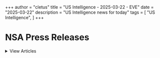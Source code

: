 +++ 
author = "cletus"
title = "US Intelligence - 2025-03-22 - EVE"
date = "2025-03-22"
description = "US Intelligence news for today"
tags = [
    "US Intelligence",
]
+++

# NSA Press Releases

<details>
<summary>View Articles</summary>
<br>

<input type='checkbox' name='article_1' value='https://www.nsa.gov/Press-Room/Press-Releases-Statements/' /> 1 - <a href='https://www.google.com/search?q=www.nsa.gov+Central+Intelligence+AgencyCentral+Intelligence+Agency' target='_blank' rel='noopener noreferrer'>Search - </a> <a href='https://12ft.io/https://www.nsa.gov/Press-Room/Press-Releases-Statements/' target='_blank' rel='noopener noreferrer'>Central Intelligence AgencyCentral Intelligence Agency</a><br>

<input type='checkbox' name='article_2' value='https://www.nsa.gov/Press-Room/Press-Releases-Statements/stories/story/dcia-welcomes-liz-lyons-as-director-of-public-affairs/' /> 2 - <a href='https://www.google.com/search?q=www.nsa.gov+DCIA+Welcomes+Liz+Lyons+as+Director+of+Public+AffairsPublished+February+18%2C+2025' target='_blank' rel='noopener noreferrer'>Search - </a> <a href='https://12ft.io/https://www.nsa.gov/Press-Room/Press-Releases-Statements/stories/story/dcia-welcomes-liz-lyons-as-director-of-public-affairs/' target='_blank' rel='noopener noreferrer'>DCIA Welcomes Liz Lyons as Director of Public AffairsPublished February 18, 2025</a><br>

<input type='checkbox' name='article_3' value='https://www.nsa.gov/Press-Room/Press-Releases-Statements/stories/story/michael-ellis-sworn-in-as-cia-deputy-director/' /> 3 - <a href='https://www.google.com/search?q=www.nsa.gov+Michael+Ellis+Sworn+in+as+CIA+Deputy+DirectorPublished+February+10%2C+2025' target='_blank' rel='noopener noreferrer'>Search - </a> <a href='https://12ft.io/https://www.nsa.gov/Press-Room/Press-Releases-Statements/stories/story/michael-ellis-sworn-in-as-cia-deputy-director/' target='_blank' rel='noopener noreferrer'>Michael Ellis Sworn in as CIA Deputy DirectorPublished February 10, 2025</a><br>

<input type='checkbox' name='article_4' value='https://www.nsa.gov/Press-Room/Press-Releases-Statements/stories/story/john-ratcliffe-sworn-in-as-cia-director/' /> 4 - <a href='https://www.google.com/search?q=www.nsa.gov+John+Ratcliffe+Sworn+in+as+CIA+DirectorPublished+January+23%2C+2025' target='_blank' rel='noopener noreferrer'>Search - </a> <a href='https://12ft.io/https://www.nsa.gov/Press-Room/Press-Releases-Statements/stories/story/john-ratcliffe-sworn-in-as-cia-director/' target='_blank' rel='noopener noreferrer'>John Ratcliffe Sworn in as CIA DirectorPublished January 23, 2025</a><br>

<input type='checkbox' name='article_5' value='https://www.nsa.gov/Press-Room/Press-Releases-Statements/stories/story/statement-by-director-burns-on-passing-of-president-carter/' /> 5 - <a href='https://www.google.com/search?q=www.nsa.gov+Statement+by+William+J.+Burns+on+Passing+of+President+Jimmy+CarterPublished+December+29%2C+2024' target='_blank' rel='noopener noreferrer'>Search - </a> <a href='https://12ft.io/https://www.nsa.gov/Press-Room/Press-Releases-Statements/stories/story/statement-by-director-burns-on-passing-of-president-carter/' target='_blank' rel='noopener noreferrer'>Statement by William J. Burns on Passing of President Jimmy CarterPublished December 29, 2024</a><br>

<input type='checkbox' name='article_6' value='https://www.nsa.gov/Press-Room/Press-Releases-Statements/stories/story/cia-posts-instructions-in-mandarin-korean-and-farsi-on-how-to-securely-contact-cia/' /> 6 - <a href='https://www.google.com/search?q=www.nsa.gov+CIA+Posts+Instructions+in+Mandarin%2C+Korean%2C+and+Farsi+on+How+to+Securely+Contact+CIAPublished+October+2%2C+2024' target='_blank' rel='noopener noreferrer'>Search - </a> <a href='https://12ft.io/https://www.nsa.gov/Press-Room/Press-Releases-Statements/stories/story/cia-posts-instructions-in-mandarin-korean-and-farsi-on-how-to-securely-contact-cia/' target='_blank' rel='noopener noreferrer'>CIA Posts Instructions in Mandarin, Korean, and Farsi on How to Securely Contact CIAPublished October 2, 2024</a><br>

<input type='checkbox' name='article_7' value='https://www.nsa.gov/Press-Room/Press-Releases-Statements/stories/story/cia-strengthening-response-to-reports-of-sexual-assault-and-sexual-harassment/' /> 7 - <a href='https://www.google.com/search?q=www.nsa.gov+CIA+Strengthening+Response+to+Reports+of+Sexual+Assault+and+Sexual+HarassmentPublished+July+2%2C+2024' target='_blank' rel='noopener noreferrer'>Search - </a> <a href='https://12ft.io/https://www.nsa.gov/Press-Room/Press-Releases-Statements/stories/story/cia-strengthening-response-to-reports-of-sexual-assault-and-sexual-harassment/' target='_blank' rel='noopener noreferrer'>CIA Strengthening Response to Reports of Sexual Assault and Sexual HarassmentPublished July 2, 2024</a><br>

<input type='checkbox' name='article_8' value='https://www.nsa.gov/Press-Room/Press-Releases-Statements/stories/story/cia-honors-fallen-officers-in-annual-ceremony-05-17-2024/' /> 8 - <a href='https://www.google.com/search?q=www.nsa.gov+CIA+Honors+Fallen+Officers+in+Annual+Ceremony+Marking+the+50th+Anniversary+of+the+Memorial+Wall%C3%A2%C2%80%C2%99s+DedicationPublished+May+17%2C+2024' target='_blank' rel='noopener noreferrer'>Search - </a> <a href='https://12ft.io/https://www.nsa.gov/Press-Room/Press-Releases-Statements/stories/story/cia-honors-fallen-officers-in-annual-ceremony-05-17-2024/' target='_blank' rel='noopener noreferrer'>CIA Honors Fallen Officers in Annual Ceremony Marking the 50th Anniversary of the Memorial Wallâs DedicationPublished May 17, 2024</a><br>

<input type='checkbox' name='article_9' value='https://www.nsa.gov/Press-Room/Press-Releases-Statements/stories/story/ic-osint-strategy-rollout/' /> 9 - <a href='https://www.google.com/search?q=www.nsa.gov+IC+OSINT+Strategy+RolloutPublished+March+8%2C+2024' target='_blank' rel='noopener noreferrer'>Search - </a> <a href='https://12ft.io/https://www.nsa.gov/Press-Room/Press-Releases-Statements/stories/story/ic-osint-strategy-rollout/' target='_blank' rel='noopener noreferrer'>IC OSINT Strategy RolloutPublished March 8, 2024</a><br>

<input type='checkbox' name='article_10' value='https://www.nsa.gov/Press-Room/Press-Releases-Statements/stories/story/cia-showcases-tech-business-and-career-opportunities-at-sxsw/' /> 10 - <a href='https://www.google.com/search?q=www.nsa.gov+CIA+Showcases+Tech%2C+Business%2C+and+Career+Opportunities+at+SXSWPublished+March+7%2C+2024' target='_blank' rel='noopener noreferrer'>Search - </a> <a href='https://12ft.io/https://www.nsa.gov/Press-Room/Press-Releases-Statements/stories/story/cia-showcases-tech-business-and-career-opportunities-at-sxsw/' target='_blank' rel='noopener noreferrer'>CIA Showcases Tech, Business, and Career Opportunities at SXSWPublished March 7, 2024</a><br>

<input type='checkbox' name='article_11' value='https://www.nsa.gov/Press-Room/Press-Releases-Statements/stories/story/cia-names-juliane-gallina-as-deputy-director-for-digital-innovation/' /> 11 - <a href='https://www.google.com/search?q=www.nsa.gov+CIA+Names+Juliane+Gallina+as+Deputy+Director+for+Digital+InnovationPublished+February+7%2C+2024' target='_blank' rel='noopener noreferrer'>Search - </a> <a href='https://12ft.io/https://www.nsa.gov/Press-Room/Press-Releases-Statements/stories/story/cia-names-juliane-gallina-as-deputy-director-for-digital-innovation/' target='_blank' rel='noopener noreferrer'>CIA Names Juliane Gallina as Deputy Director for Digital InnovationPublished February 7, 2024</a><br>

<input type='checkbox' name='article_12' value='https://www.nsa.gov/Press-Room/Press-Releases-Statements/stories/story/statement-by-william-j-burns-on-the-passing-of-senator-dianne-feinstein/' /> 12 - <a href='https://www.google.com/search?q=www.nsa.gov+Statement+by+William+J.+Burns+on+the+Passing+of+Senator+Dianne+FeinsteinPublished+September+29%2C+2023' target='_blank' rel='noopener noreferrer'>Search - </a> <a href='https://12ft.io/https://www.nsa.gov/Press-Room/Press-Releases-Statements/stories/story/statement-by-william-j-burns-on-the-passing-of-senator-dianne-feinstein/' target='_blank' rel='noopener noreferrer'>Statement by William J. Burns on the Passing of Senator Dianne FeinsteinPublished September 29, 2023</a><br>

<input type='checkbox' name='article_13' value='https://www.nsa.gov/Press-Room/Press-Releases-Statements/stories/story/statement-by-cia-director-william-j-burns-on-invitation-to-join-cabinet/' /> 13 - <a href='https://www.google.com/search?q=www.nsa.gov+Statement+By+CIA+Director+William+J.+Burns+on+Invitation+to+Join+CabinetPublished+July+21%2C+2023' target='_blank' rel='noopener noreferrer'>Search - </a> <a href='https://12ft.io/https://www.nsa.gov/Press-Room/Press-Releases-Statements/stories/story/statement-by-cia-director-william-j-burns-on-invitation-to-join-cabinet/' target='_blank' rel='noopener noreferrer'>Statement By CIA Director William J. Burns on Invitation to Join CabinetPublished July 21, 2023</a><br>

<input type='checkbox' name='article_14' value='https://www.nsa.gov/Press-Room/Press-Releases-Statements/resources/csi/' /> 14 - <a href='https://www.google.com/search?q=www.nsa.gov+Center+for+the+Study+of+Intelligence+%28CSI%29' target='_blank' rel='noopener noreferrer'>Search - </a> <a href='https://12ft.io/https://www.nsa.gov/Press-Room/Press-Releases-Statements/resources/csi/' target='_blank' rel='noopener noreferrer'>Center for the Study of Intelligence (CSI)</a><br>

<input type='checkbox' name='article_15' value='https://www.nsa.gov/Press-Room/Press-Releases-Statements/identify-and-arrest/287g' /> 15 - <a href='https://www.google.com/search?q=www.nsa.gov+Immigration+Authority+Delegation+Program+287%28g%29' target='_blank' rel='noopener noreferrer'>Search - </a> <a href='https://12ft.io/https://www.nsa.gov/Press-Room/Press-Releases-Statements/identify-and-arrest/287g' target='_blank' rel='noopener noreferrer'>Immigration Authority Delegation Program 287(g)</a><br>

<input type='checkbox' name='article_16' value='https://www.nsa.gov/Press-Room/Press-Releases-Statements/check-in' /> 16 - <a href='https://www.google.com/search?q=www.nsa.gov+Learn+more+abouthow+to+check+inwith+a+localICE+office' target='_blank' rel='noopener noreferrer'>Search - </a> <a href='https://12ft.io/https://www.nsa.gov/Press-Room/Press-Releases-Statements/check-in' target='_blank' rel='noopener noreferrer'>Learn more abouthow to check inwith a localICE office</a><br>

<input type='checkbox' name='article_17' value='https://www.nsa.gov/Press-Room/Press-Releases-Statements/about-ice/hsi/priorities/upholding-fairness-in-global-trade' /> 17 - <a href='https://www.google.com/search?q=www.nsa.gov+Upholding+Fairness+in+Global+Trade' target='_blank' rel='noopener noreferrer'>Search - </a> <a href='https://12ft.io/https://www.nsa.gov/Press-Room/Press-Releases-Statements/about-ice/hsi/priorities/upholding-fairness-in-global-trade' target='_blank' rel='noopener noreferrer'>Upholding Fairness in Global Trade</a><br>

<input type='checkbox' name='article_18' value='https://www.nsa.gov/Press-Room/Press-Releases-Statements/news/releases/ice-federal-partner-investigation-results-2-men-convicted-1-extradited-guatemala-role' /> 18 - <a href='https://www.google.com/search?q=www.nsa.gov+ICE%2C+federal+partner+investigation+results+in+2+men+convicted%2C+1+extradited+from+Guatemala+for+role+in+2022+San+Antonio+alien+smuggling+mass+casualty+incident' target='_blank' rel='noopener noreferrer'>Search - </a> <a href='https://12ft.io/https://www.nsa.gov/Press-Room/Press-Releases-Statements/news/releases/ice-federal-partner-investigation-results-2-men-convicted-1-extradited-guatemala-role' target='_blank' rel='noopener noreferrer'>ICE, federal partner investigation results in 2 men convicted, 1 extradited from Guatemala for role in 2022 San Antonio alien smuggling mass casualty incident</a><br>

<input type='checkbox' name='article_19' value='https://www.nsa.gov/Press-Room/Press-Releases-Statements/news/releases/ice-joins-us-department-treasury-announcing-sanctions-against-mexico-based' /> 19 - <a href='https://www.google.com/search?q=www.nsa.gov+ICE+joins+US+Department+of+the+Treasury+in+announcing+sanctions+against+Mexico-based+transnational+criminal+organization+leader+responsible+for+smuggling+migrants+into+the+US' target='_blank' rel='noopener noreferrer'>Search - </a> <a href='https://12ft.io/https://www.nsa.gov/Press-Room/Press-Releases-Statements/news/releases/ice-joins-us-department-treasury-announcing-sanctions-against-mexico-based' target='_blank' rel='noopener noreferrer'>ICE joins US Department of the Treasury in announcing sanctions against Mexico-based transnational criminal organization leader responsible for smuggling migrants into the US</a><br>

<input type='checkbox' name='article_20' value='https://www.nsa.gov/Press-Room/Press-Releases-Statements/news/releases/ice-chicago-removes-criminal-alien-wanted-rape-guatemala' /> 20 - <a href='https://www.google.com/search?q=www.nsa.gov+ICE+Chicago+removes+criminal+alien+wanted+for+rape+in+Guatemala' target='_blank' rel='noopener noreferrer'>Search - </a> <a href='https://12ft.io/https://www.nsa.gov/Press-Room/Press-Releases-Statements/news/releases/ice-chicago-removes-criminal-alien-wanted-rape-guatemala' target='_blank' rel='noopener noreferrer'>ICE Chicago removes criminal alien wanted for rape in Guatemala</a><br>

<input type='checkbox' name='article_21' value='https://www.nsa.gov/Press-Room/Press-Releases-Statements/news/releases/former-city-commissioner-west-covina-california-sentenced-child-exploitation' /> 21 - <a href='https://www.google.com/search?q=www.nsa.gov+Former+city+commissioner+for+West+Covina%2C+California+sentenced+for+child+exploitation+violations%2C+following+ICE+investigation' target='_blank' rel='noopener noreferrer'>Search - </a> <a href='https://12ft.io/https://www.nsa.gov/Press-Room/Press-Releases-Statements/news/releases/former-city-commissioner-west-covina-california-sentenced-child-exploitation' target='_blank' rel='noopener noreferrer'>Former city commissioner for West Covina, California sentenced for child exploitation violations, following ICE investigation</a><br>

<input type='checkbox' name='article_22' value='https://www.nsa.gov/Press-Room/Press-Releases-Statements/news/releases/ice-irs-investigation-results-federal-prison-sentences' /> 22 - <a href='https://www.google.com/search?q=www.nsa.gov+ICE%2C+IRS+investigation+results+in+federal+prison+sentences' target='_blank' rel='noopener noreferrer'>Search - </a> <a href='https://12ft.io/https://www.nsa.gov/Press-Room/Press-Releases-Statements/news/releases/ice-irs-investigation-results-federal-prison-sentences' target='_blank' rel='noopener noreferrer'>ICE, IRS investigation results in federal prison sentences</a><br>

<input type='checkbox' name='article_23' value='https://www.nsa.gov/Press-Room/Press-Releases-Statements/news/releases/ice-boston-arrests-ugandan-alien-charged-massachusetts-assault-battery-pregnant' /> 23 - <a href='https://www.google.com/search?q=www.nsa.gov+ICE+Boston+arrests+Ugandan+alien+charged+in+Massachusetts+with+assault%2C+battery+on+pregnant+victim' target='_blank' rel='noopener noreferrer'>Search - </a> <a href='https://12ft.io/https://www.nsa.gov/Press-Room/Press-Releases-Statements/news/releases/ice-boston-arrests-ugandan-alien-charged-massachusetts-assault-battery-pregnant' target='_blank' rel='noopener noreferrer'>ICE Boston arrests Ugandan alien charged in Massachusetts with assault, battery on pregnant victim</a><br>

<input type='checkbox' name='article_24' value='https://www.nsa.gov/Press-Room/Press-Releases-Statements/news/releases/ice-san-francisco-federal-partners-target-transnational-criminal-organizations-major' /> 24 - <a href='https://www.google.com/search?q=www.nsa.gov+ICE+San+Francisco%2C+federal+partners+target+transnational+criminal+organizations+in+major+enforcement+action' target='_blank' rel='noopener noreferrer'>Search - </a> <a href='https://12ft.io/https://www.nsa.gov/Press-Room/Press-Releases-Statements/news/releases/ice-san-francisco-federal-partners-target-transnational-criminal-organizations-major' target='_blank' rel='noopener noreferrer'>ICE San Francisco, federal partners target transnational criminal organizations in major enforcement action</a><br>

<input type='checkbox' name='article_25' value='https://www.nsa.gov/Press-Room/Press-Releases-Statements/news/releases/ice-buffalo-arrests-paisas-gang-member-mexico' /> 25 - <a href='https://www.google.com/search?q=www.nsa.gov+ICE+Buffalo+arrests+Paisas+gang+member+from+Mexico' target='_blank' rel='noopener noreferrer'>Search - </a> <a href='https://12ft.io/https://www.nsa.gov/Press-Room/Press-Releases-Statements/news/releases/ice-buffalo-arrests-paisas-gang-member-mexico' target='_blank' rel='noopener noreferrer'>ICE Buffalo arrests Paisas gang member from Mexico</a><br>

<input type='checkbox' name='article_26' value='https://www.nsa.gov/Press-Room/Press-Releases-Statements/news/releases/ice-arrests-accused-child-rapist-state-college' /> 26 - <a href='https://www.google.com/search?q=www.nsa.gov+ICE+arrests+accused+child+rapist+in+State+College' target='_blank' rel='noopener noreferrer'>Search - </a> <a href='https://12ft.io/https://www.nsa.gov/Press-Room/Press-Releases-Statements/news/releases/ice-arrests-accused-child-rapist-state-college' target='_blank' rel='noopener noreferrer'>ICE arrests accused child rapist in State College</a><br>

<input type='checkbox' name='article_27' value='https://www.nsa.gov/Press-Room/Press-Releases-Statements/news/releases/ice-boston-arrests-fugitive-wanted-brazil-manslaughter' /> 27 - <a href='https://www.google.com/search?q=www.nsa.gov+ICE+Boston+arrests+fugitive+wanted+in+Brazil+for+manslaughter' target='_blank' rel='noopener noreferrer'>Search - </a> <a href='https://12ft.io/https://www.nsa.gov/Press-Room/Press-Releases-Statements/news/releases/ice-boston-arrests-fugitive-wanted-brazil-manslaughter' target='_blank' rel='noopener noreferrer'>ICE Boston arrests fugitive wanted in Brazil for manslaughter</a><br>

<input type='checkbox' name='article_28' value='https://www.nsa.gov/Press-Room/Press-Releases-Statements/news/releases/ice-houston-removes-previously-deported-criminal-alien-mexico-convicted-manslaughter' /> 28 - <a href='https://www.google.com/search?q=www.nsa.gov+ICE+Houston+removes+previously+deported+criminal+alien+to+Mexico+convicted+of+manslaughter' target='_blank' rel='noopener noreferrer'>Search - </a> <a href='https://12ft.io/https://www.nsa.gov/Press-Room/Press-Releases-Statements/news/releases/ice-houston-removes-previously-deported-criminal-alien-mexico-convicted-manslaughter' target='_blank' rel='noopener noreferrer'>ICE Houston removes previously deported criminal alien to Mexico convicted of manslaughter</a><br>

<input type='checkbox' name='article_29' value='https://www.nsa.gov/Press-Room/Press-Releases-Statements/news/releases/ice-arrests-81-illegal-aliens-part-joint-federal-law-enforcement-operation-kentucky' /> 29 - <a href='https://www.google.com/search?q=www.nsa.gov+ICE+arrests+81+illegal+aliens+as+part+of+joint+federal+law+enforcement+operation+in+Kentucky%2C+of+which+25+also+charged+with+felony+criminal+offenses' target='_blank' rel='noopener noreferrer'>Search - </a> <a href='https://12ft.io/https://www.nsa.gov/Press-Room/Press-Releases-Statements/news/releases/ice-arrests-81-illegal-aliens-part-joint-federal-law-enforcement-operation-kentucky' target='_blank' rel='noopener noreferrer'>ICE arrests 81 illegal aliens as part of joint federal law enforcement operation in Kentucky, of which 25 also charged with felony criminal offenses</a><br>

<input type='checkbox' name='article_30' value='https://www.nsa.gov/Press-Room/Press-Releases-Statements/news/releases/indian-man-residing-california-sentenced-prison-scheme-smuggle-aliens-us-following' /> 30 - <a href='https://www.google.com/search?q=www.nsa.gov+Indian+man+residing+in+California+sentenced+to+prison+for+scheme+to+smuggle+aliens+into+the+US%2C+following+ICE%2C+USBP+investigation' target='_blank' rel='noopener noreferrer'>Search - </a> <a href='https://12ft.io/https://www.nsa.gov/Press-Room/Press-Releases-Statements/news/releases/indian-man-residing-california-sentenced-prison-scheme-smuggle-aliens-us-following' target='_blank' rel='noopener noreferrer'>Indian man residing in California sentenced to prison for scheme to smuggle aliens into the US, following ICE, USBP investigation</a><br>

<input type='checkbox' name='article_31' value='https://www.nsa.gov/Press-Room/Press-Releases-Statements/news/releases/ice-arrests-31-illegal-aliens-3-charged-criminal-activity' /> 31 - <a href='https://www.google.com/search?q=www.nsa.gov+ICE+arrests+31+illegal+aliens%2C+3+charged+for+criminal+activity' target='_blank' rel='noopener noreferrer'>Search - </a> <a href='https://12ft.io/https://www.nsa.gov/Press-Room/Press-Releases-Statements/news/releases/ice-arrests-31-illegal-aliens-3-charged-criminal-activity' target='_blank' rel='noopener noreferrer'>ICE arrests 31 illegal aliens, 3 charged for criminal activity</a><br>

<input type='checkbox' name='article_32' value='https://www.nsa.gov/Press-Room/Press-Releases-Statements/news/releases/ice-law-enforcement-partners-arrest-24-illegal-criminal-alien-offenders-during' /> 32 - <a href='https://www.google.com/search?q=www.nsa.gov+ICE%2C+law+enforcement+partners+arrest+24+illegal+criminal+alien+offenders+during+Charlotte+enforcement+operation' target='_blank' rel='noopener noreferrer'>Search - </a> <a href='https://12ft.io/https://www.nsa.gov/Press-Room/Press-Releases-Statements/news/releases/ice-law-enforcement-partners-arrest-24-illegal-criminal-alien-offenders-during' target='_blank' rel='noopener noreferrer'>ICE, law enforcement partners arrest 24 illegal criminal alien offenders during Charlotte enforcement operation</a><br>

<input type='checkbox' name='article_33' value='https://www.nsa.gov/Press-Room/Press-Releases-Statements/news/releases/ice-boston-arrests-illegal-guatemalan-alien-charged-sex-crimes-against-massachusetts' /> 33 - <a href='https://www.google.com/search?q=www.nsa.gov+ICE+Boston+arrests+illegal+Guatemalan+alien+charged+with+sex+crimes+against+Massachusetts+minor' target='_blank' rel='noopener noreferrer'>Search - </a> <a href='https://12ft.io/https://www.nsa.gov/Press-Room/Press-Releases-Statements/news/releases/ice-boston-arrests-illegal-guatemalan-alien-charged-sex-crimes-against-massachusetts' target='_blank' rel='noopener noreferrer'>ICE Boston arrests illegal Guatemalan alien charged with sex crimes against Massachusetts minor</a><br>

<input type='checkbox' name='article_34' value='https://www.nsa.gov/Press-Room/Press-Releases-Statements/news/releases/ice-removes-mexican-fugitive-wanted-homicide' /> 34 - <a href='https://www.google.com/search?q=www.nsa.gov+ICE+removes+Mexican+fugitive+wanted+for+homicide' target='_blank' rel='noopener noreferrer'>Search - </a> <a href='https://12ft.io/https://www.nsa.gov/Press-Room/Press-Releases-Statements/news/releases/ice-removes-mexican-fugitive-wanted-homicide' target='_blank' rel='noopener noreferrer'>ICE removes Mexican fugitive wanted for homicide</a><br>

<input type='checkbox' name='article_35' value='https://www.nsa.gov/Press-Room/Press-Releases-Statements/news/releases/ice-newark-arrests-brazilian-national-wanted-overseas-serve-time-drug-charges' /> 35 - <a href='https://www.google.com/search?q=www.nsa.gov+ICE+Newark+arrests+Brazilian+national+wanted+overseas+to+serve+time+for+drug+charges' target='_blank' rel='noopener noreferrer'>Search - </a> <a href='https://12ft.io/https://www.nsa.gov/Press-Room/Press-Releases-Statements/news/releases/ice-newark-arrests-brazilian-national-wanted-overseas-serve-time-drug-charges' target='_blank' rel='noopener noreferrer'>ICE Newark arrests Brazilian national wanted overseas to serve time for drug charges</a><br>

<input type='checkbox' name='article_36' value='https://www.nsa.gov/Press-Room/Press-Releases-Statements/news/releases/ice-worksite-enforcement-operation-results-multiple-arrests-louisiana' /> 36 - <a href='https://www.google.com/search?q=www.nsa.gov+ICE+worksite+enforcement+operation+results+in+multiple+arrests+in+Louisiana' target='_blank' rel='noopener noreferrer'>Search - </a> <a href='https://12ft.io/https://www.nsa.gov/Press-Room/Press-Releases-Statements/news/releases/ice-worksite-enforcement-operation-results-multiple-arrests-louisiana' target='_blank' rel='noopener noreferrer'>ICE worksite enforcement operation results in multiple arrests in Louisiana</a><br>

<input type='checkbox' name='article_37' value='https://www.nsa.gov/Press-Room/Press-Releases-Statements/news/releases/ice-newark-law-enforcement-partners-arrest-illegal-alien-arrest-warrants' /> 37 - <a href='https://www.google.com/search?q=www.nsa.gov+ICE+Newark%2C+law+enforcement+partners+arrest+illegal+alien+with+arrest+warrants' target='_blank' rel='noopener noreferrer'>Search - </a> <a href='https://12ft.io/https://www.nsa.gov/Press-Room/Press-Releases-Statements/news/releases/ice-newark-law-enforcement-partners-arrest-illegal-alien-arrest-warrants' target='_blank' rel='noopener noreferrer'>ICE Newark, law enforcement partners arrest illegal alien with arrest warrants</a><br>

<input type='checkbox' name='article_38' value='https://www.nsa.gov/Press-Room/Press-Releases-Statements/news/releases/ice-cincinnati-arrests-bhutanese-national-sex-crime-conviction' /> 38 - <a href='https://www.google.com/search?q=www.nsa.gov+ICE+Cincinnati+arrests+Bhutanese+national+with+sex+crime+conviction' target='_blank' rel='noopener noreferrer'>Search - </a> <a href='https://12ft.io/https://www.nsa.gov/Press-Room/Press-Releases-Statements/news/releases/ice-cincinnati-arrests-bhutanese-national-sex-crime-conviction' target='_blank' rel='noopener noreferrer'>ICE Cincinnati arrests Bhutanese national with sex crime conviction</a><br>

<input type='checkbox' name='article_39' value='https://www.nsa.gov/Press-Room/Press-Releases-Statements/news/releases/4-time-removed-twice-convicted-criminal-alien-sentenced-1-year-illegal-reentry' /> 39 - <a href='https://www.google.com/search?q=www.nsa.gov+4-time+removed%2C+twice+convicted+criminal+alien+sentenced+to+1%2B+year+for+illegal+reentry' target='_blank' rel='noopener noreferrer'>Search - </a> <a href='https://12ft.io/https://www.nsa.gov/Press-Room/Press-Releases-Statements/news/releases/4-time-removed-twice-convicted-criminal-alien-sentenced-1-year-illegal-reentry' target='_blank' rel='noopener noreferrer'>4-time removed, twice convicted criminal alien sentenced to 1+ year for illegal reentry</a><br>

<input type='checkbox' name='article_40' value='https://www.nsa.gov/Press-Room/Press-Releases-Statements/news/releases/ice-newark-arrests-illegal-alien-new-jersey-prior-conviction-vehicular-homicide' /> 40 - <a href='https://www.google.com/search?q=www.nsa.gov+ICE+Newark+arrests+illegal+alien+in+New+Jersey+with+prior+conviction+of+vehicular+homicide+for+illegal+reentry' target='_blank' rel='noopener noreferrer'>Search - </a> <a href='https://12ft.io/https://www.nsa.gov/Press-Room/Press-Releases-Statements/news/releases/ice-newark-arrests-illegal-alien-new-jersey-prior-conviction-vehicular-homicide' target='_blank' rel='noopener noreferrer'>ICE Newark arrests illegal alien in New Jersey with prior conviction of vehicular homicide for illegal reentry</a><br>

<input type='checkbox' name='article_41' value='https://www.nsa.gov/Press-Room/Press-Releases-Statements/news/releases/ice-boston-arrests-turkish-alien-charged-raping-massachusetts-resident' /> 41 - <a href='https://www.google.com/search?q=www.nsa.gov+ICE+Boston+arrests+Turkish+alien+charged+with+raping+Massachusetts+resident' target='_blank' rel='noopener noreferrer'>Search - </a> <a href='https://12ft.io/https://www.nsa.gov/Press-Room/Press-Releases-Statements/news/releases/ice-boston-arrests-turkish-alien-charged-raping-massachusetts-resident' target='_blank' rel='noopener noreferrer'>ICE Boston arrests Turkish alien charged with raping Massachusetts resident</a><br>

<input type='checkbox' name='article_42' value='https://www.nsa.gov/Press-Room/Press-Releases-Statements/news/releases/ice-houston-deports-8-time-removed-criminal-alien-convicted-kidnapping-mexico' /> 42 - <a href='https://www.google.com/search?q=www.nsa.gov+ICE+Houston+deports+8-time+removed+criminal+alien+convicted+of+kidnapping+to+Mexico' target='_blank' rel='noopener noreferrer'>Search - </a> <a href='https://12ft.io/https://www.nsa.gov/Press-Room/Press-Releases-Statements/news/releases/ice-houston-deports-8-time-removed-criminal-alien-convicted-kidnapping-mexico' target='_blank' rel='noopener noreferrer'>ICE Houston deports 8-time removed criminal alien convicted of kidnapping to Mexico</a><br>

<input type='checkbox' name='article_43' value='https://www.nsa.gov/Press-Room/Press-Releases-Statements/multimedia#useGuide' /> 43 - <a href='https://www.google.com/search?q=www.nsa.gov+Information+on+Photo%2C+Video+and+Audio+Use+Guidelines' target='_blank' rel='noopener noreferrer'>Search - </a> <a href='https://12ft.io/https://www.nsa.gov/Press-Room/Press-Releases-Statements/multimedia#useGuide' target='_blank' rel='noopener noreferrer'>Information on Photo, Video and Audio Use Guidelines</a><br>

<input type='checkbox' name='article_44' value='https://www.nsa.gov/Press-Room/Press-Releases-Statements/arson/advanced-fire-and-arson-training-complex' /> 44 - <a href='https://www.google.com/search?q=www.nsa.gov+Certified+fire+and+arson+training' target='_blank' rel='noopener noreferrer'>Search - </a> <a href='https://12ft.io/https://www.nsa.gov/Press-Room/Press-Releases-Statements/arson/advanced-fire-and-arson-training-complex' target='_blank' rel='noopener noreferrer'>Certified fire and arson training</a><br>

<input type='checkbox' name='article_45' value='https://www.nsa.gov/Press-Room/Press-Releases-Statements/alcohol-tobacco/prevent-all-cigarette-trafficking-pact-act' /> 45 - <a href='https://www.google.com/search?q=www.nsa.gov+Prevent+all+cigarette+trafficking+%28PACT%29+act' target='_blank' rel='noopener noreferrer'>Search - </a> <a href='https://12ft.io/https://www.nsa.gov/Press-Room/Press-Releases-Statements/alcohol-tobacco/prevent-all-cigarette-trafficking-pact-act' target='_blank' rel='noopener noreferrer'>Prevent all cigarette trafficking (PACT) act</a><br>

<input type='checkbox' name='article_46' value='https://www.nsa.gov/Press-Room/Press-Releases-Statements/alcohol-tobacco/prevent-all-cigarette-trafficking-pact-act/tobacco-sellers-reporting-shipping-and-tax-compliance-requirements' /> 46 - <a href='https://www.google.com/search?q=www.nsa.gov+Reporting%2C+shipping+and+tax+compliance+requirements' target='_blank' rel='noopener noreferrer'>Search - </a> <a href='https://12ft.io/https://www.nsa.gov/Press-Room/Press-Releases-Statements/alcohol-tobacco/prevent-all-cigarette-trafficking-pact-act/tobacco-sellers-reporting-shipping-and-tax-compliance-requirements' target='_blank' rel='noopener noreferrer'>Reporting, shipping and tax compliance requirements</a><br>

<input type='checkbox' name='article_47' value='https://www.nsa.gov/Press-Room/Press-Releases-Statements/alcohol-tobacco/contraband-cigarette-trafficking-act' /> 47 - <a href='https://www.google.com/search?q=www.nsa.gov+Contraband+Cigarette+Trafficking+Act+%28CCTA%29' target='_blank' rel='noopener noreferrer'>Search - </a> <a href='https://12ft.io/https://www.nsa.gov/Press-Room/Press-Releases-Statements/alcohol-tobacco/contraband-cigarette-trafficking-act' target='_blank' rel='noopener noreferrer'>Contraband Cigarette Trafficking Act (CCTA)</a><br>

<input type='checkbox' name='article_48' value='https://www.nsa.gov/Press-Room/Press-Releases-Statements/alcohol-tobacco/contraband-cigarette-trafficking-act/contraband-cigarette-trafficking-act-ccta-reporting-compliance-and-tax-requirements' /> 48 - <a href='https://www.google.com/search?q=www.nsa.gov+CCTA+Reporting%2C+Compliance+and+Tax+Requirements' target='_blank' rel='noopener noreferrer'>Search - </a> <a href='https://12ft.io/https://www.nsa.gov/Press-Room/Press-Releases-Statements/alcohol-tobacco/contraband-cigarette-trafficking-act/contraband-cigarette-trafficking-act-ccta-reporting-compliance-and-tax-requirements' target='_blank' rel='noopener noreferrer'>CCTA Reporting, Compliance and Tax Requirements</a><br>

</details>

